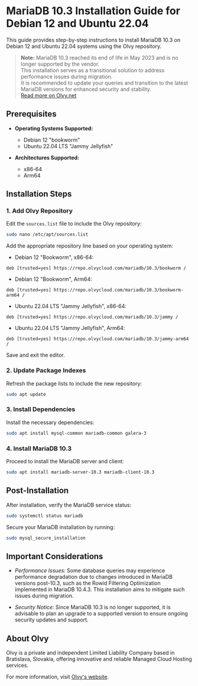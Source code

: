 # MariaDB 10.3 Installation Guide for Debian 12 and Ubuntu 22.04

This guide provides step-by-step instructions to install MariaDB 10.3 on Debian 12 and Ubuntu 22.04 systems using the Olvy repository.

> **Note:** MariaDB 10.3 reached its end of life in May 2023 and is no longer supported by the vendor.  
> This installation serves as a transitional solution to address performance issues during migration.  
> It is recommended to update your queries and transition to the latest MariaDB versions for enhanced security and stability.  
> [Read more on Olvy.net](https://olvy.net/blog/olvy-ported-mariadb103-to-debian12-and-ubuntu2204/)

## Prerequisites

- **Operating Systems Supported:**
  - Debian 12 "bookworm"
  - Ubuntu 22.04 LTS "Jammy Jellyfish"

- **Architectures Supported:**
  - x86-64
  - Arm64

## Installation Steps

### 1. Add Olvy Repository

Edit the `sources.list` file to include the Olvy repository:

```bash
sudo nano /etc/apt/sources.list
```

Add the appropriate repository line based on your operating system:

 - Debian 12 "Bookworm", x86-64:
```
deb [trusted=yes] https://repo.olvycloud.com/mariadb/10.3/bookworm /
```
 
 - Debian 12 "Bookworm", Arm64:
```
deb [trusted=yes] https://repo.olvycloud.com/mariadb/10.3/bookworm-arm64 /
```
 
 - Ubuntu 22.04 LTS "Jammy Jellyfish", x86-64:
```
deb [trusted=yes] https://repo.olvycloud.com/mariadb/10.3/jammy /
```
 
 - Ubuntu 22.04 LTS "Jammy Jellyfish", Arm64:
```
deb [trusted=yes] https://repo.olvycloud.com/mariadb/10.3/jammy-arm64 /
```

Save and exit the editor.

### 2. Update Package Indexes
Refresh the package lists to include the new repository:

```bash
sudo apt update
```

### 3. Install Dependencies
Install the necessary dependencies:

```bash
sudo apt install mysql-common mariadb-common galera-3
```

### 4. Install MariaDB 10.3
Proceed to install the MariaDB server and client:

```bash
sudo apt install mariadb-server-10.3 mariadb-client-10.3
```

## Post-Installation
After installation, verify the MariaDB service status:

```bash
sudo systemctl status mariadb
```

Secure your MariaDB installation by running:

```bash
sudo mysql_secure_installation
```

## Important Considerations

- *Performance Issues:* Some database queries may experience performance degradation due to changes introduced in MariaDB versions post-10.3, such as the Rowid Filtering Optimization implemented in MariaDB 10.4.3. This installation aims to mitigate such issues during migration.

- *Security Notice:* Since MariaDB 10.3 is no longer supported, it is advisable to plan an upgrade to a supported version to ensure ongoing security updates and support.

## About Olvy

Olvy is a private and independent Limited Liability Company based in Bratislava, Slovakia, offering innovative and reliable Managed Cloud Hosting services. 

For more information, visit [Olvy's website](https://olvy.net/).


